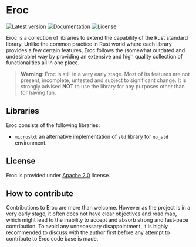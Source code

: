 # Eroc

[![Latest version](https://img.shields.io/crates/v/eroc.svg)](https://crates.io/crates/eroc)
[![Documentation](https://docs.rs/eroc/badge.svg)](https://docs.rs/eroc)
![License](https://img.shields.io/crates/l/eroc.svg)

Eroc is a collection of libraries to extend the capability of the Rust standard library.
Unlike the common practice in Rust world where each library provides a few certain features, Eroc follows the (somewhat outdated and undesirable) way by providing an extensive and high quality collection of functionalities all in one place.

> **Warning**:
> Eroc is still in a very early stage.
> Most of its features are not present, incomplete, untested and subject to significant change.
> It is strongly advised **NOT** to use the library for any purposes other than for having fun.

## Libraries

Eroc consists of the following libraries:

- [`microstd`](https://github.com/radifun/eroc_microstd): an alternative implementation of `std` library for `no_std` environment.

## License

Eroc is provided under [Apache 2.0](https://www.apache.org/licenses/LICENSE-2.0) license.

## How to contribute

Contributions to Eroc are more than welcome.
However as the project is in a very early stage, it often does not have clear objectives and road map, which might lead to the inability to accept and absorb strong and fast-pace contribution.
To avoid any unnecessary disappointment, it is highly recommended to discuss with the author first before any attempt to contribute to Eroc code base is made.

